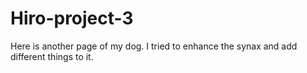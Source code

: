 # Hiro-project-3
Here is another page of my dog. I tried to enhance the synax and add different things to it.
